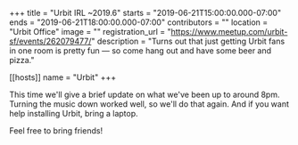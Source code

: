 +++
title = "Urbit IRL ~2019.6"
starts = "2019-06-21T15:00:00.000-07:00"
ends = "2019-06-21T18:00:00.000-07:00"
contributors = ""
location = "Urbit Office"
image = ""
registration_url = "https://www.meetup.com/urbit-sf/events/262079477/"
description = "Turns out that just getting Urbit fans in one room is pretty fun — so come hang out and have some beer and pizza."

[[hosts]]
name = "Urbit"
+++

This time we'll give a brief update on what we've been up to around 8pm. Turning the music down worked well, so we'll do that again. And if you want help installing Urbit, bring a laptop.

Feel free to bring friends!
